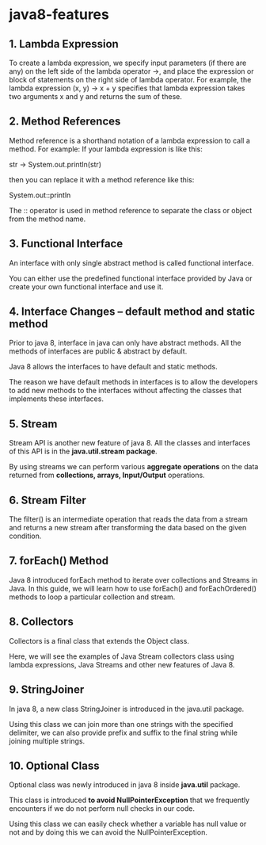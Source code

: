 # java8-features



## 1. Lambda Expression 

To create a lambda expression, we specify input parameters (if there are any) on the left side of the lambda operator ->, and place the expression or block of statements on the right side of lambda operator. For example, the lambda expression (x, y) -> x + y specifies that lambda expression takes two arguments x and y and returns the sum of these.


## 2. Method References

Method reference is a shorthand notation of a lambda expression to call a method. For example:
If your lambda expression is like this:

str -> System.out.println(str)

then you can replace it with a method reference like this:

System.out::println

The :: operator is used in method reference to separate the class or object from the method name.


## 3. Functional Interface

An interface with only single abstract method is called functional interface.

You can either use the predefined functional interface provided by Java or create your own functional interface and use it. 


## 4. Interface Changes – default method and static method


Prior to java 8, interface in java can only have abstract methods. All the methods of interfaces are public & abstract by default. 

Java 8 allows the interfaces to have default and static methods. 

The reason we have default methods in interfaces is to allow the developers to add new methods to the interfaces without affecting the classes that implements these interfaces.


## 5. Stream

Stream API is another new feature of java 8. All the classes and interfaces of this API is in the **java.util.stream package**.

By using streams we can perform various **aggregate operations** on the data returned from **collections, arrays, Input/Output** operations. 

## 6. Stream Filter

The filter() is an intermediate operation that reads the data from a stream and returns a new stream after transforming the data based on the given condition. 


## 7. forEach() Method

Java 8 introduced forEach method to iterate over collections and Streams in Java. In this guide, we will learn how to use forEach() and forEachOrdered() methods to loop a particular collection and stream.


## 8. Collectors

Collectors is a final class that extends the Object class. 

Here, we will see the examples of Java Stream collectors class using lambda expressions, Java Streams and other new features of Java 8.

## 9. StringJoiner

In java 8, a new class StringJoiner is introduced in the java.util package.

Using this class we can join more than one strings with the specified delimiter, we can also provide prefix and suffix to the final string while joining multiple strings. 

## 10. Optional Class

Optional class was newly introduced in java 8 inside **java.util** package.

This class is introduced **to avoid NullPointerException** that we frequently encounters if we do not perform null checks in our code. 

Using this class we can easily check whether a variable has null value or not and by doing this we can avoid the NullPointerException.
